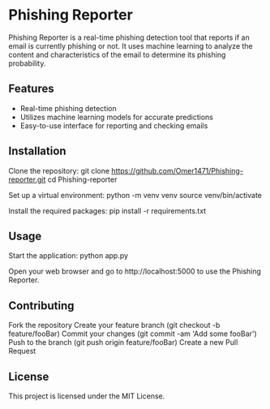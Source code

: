 # Phishing Reporter

Phishing Reporter is a real-time phishing detection tool that reports if an email is currently phishing or not. It uses machine learning to analyze the content and characteristics of the email to determine its phishing probability.

## Features

- Real-time phishing detection
- Utilizes machine learning models for accurate predictions
- Easy-to-use interface for reporting and checking emails

## Installation

Clone the repository:
git clone https://github.com/Omer1471/Phishing-reporter.git
cd Phishing-reporter

Set up a virtual environment:
python -m venv venv
source venv/bin/activate

Install the required packages:
pip install -r requirements.txt

## Usage

Start the application:
python app.py

Open your web browser and go to http://localhost:5000 to use the Phishing Reporter.

## Contributing

Fork the repository
Create your feature branch (git checkout -b feature/fooBar)
Commit your changes (git commit -am 'Add some fooBar')
Push to the branch (git push origin feature/fooBar)
Create a new Pull Request

## License

This project is licensed under the MIT License.
